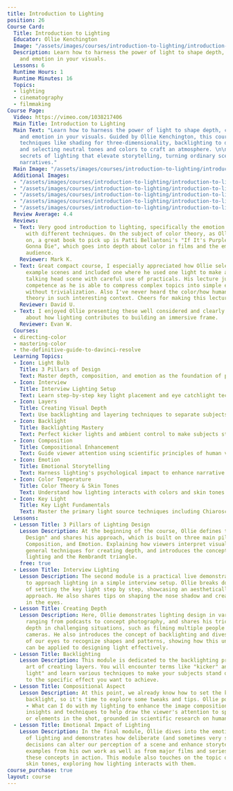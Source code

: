 ```yaml
---
title: Introduction to Lighting
position: 26
Course Card:
  Title: Introduction to Lighting
  Educator: Ollie Kenchington
  Image: "/assets/images/courses/introduction-to-lighting/introduction-to-lighting.jpg"
  Description: Learn how to harness the power of light to shape depth, composition,
    and emotion in your visuals.
  Lessons: 6
  Runtime Hours: 1
  Runtime Minutes: 16
  Topics:
  - lighting
  - cinematography
  - filmmaking
Course Page:
  Video: https://vimeo.com/1038217406
  Main Title: Introduction to Lighting
  Main Text: "Learn how to harness the power of light to shape depth, composition,
    and emotion in your visuals. Guided by Ollie Kenchington, this course dives into
    techniques like shading for three-dimensionality, backlighting to define features,
    and selecting neutral tones and colors to craft an atmosphere. \n\nUncover the
    secrets of lighting that elevate storytelling, turning ordinary scenes into compelling
    narratives."
  Main Image: "/assets/images/courses/introduction-to-lighting/introduction-to-lighting-1.jpg"
  Additional Images:
  - "/assets/images/courses/introduction-to-lighting/introduction-to-lighting-2.jpg"
  - "/assets/images/courses/introduction-to-lighting/introduction-to-lighting-3.jpg"
  - "/assets/images/courses/introduction-to-lighting/introduction-to-lighting-4.jpg"
  - "/assets/images/courses/introduction-to-lighting/introduction-to-lighting-5.jpg"
  - "/assets/images/courses/introduction-to-lighting/introduction-to-lighting-6.jpg"
  Review Average: 4.4
  Reviews:
  - Text: Very good introduction to lighting, specifically the emotion you can achieve
      with different techniques. On the subject of color theory, as Ollie touched
      on, a great book to pick up is Patti Bellantoni's "If It's Purple, Someone's
      Gonna Die", which goes into depth about color in films and the emotion on the
      audience.
    Reviewer: Mark K.
  - Text: Great compact course, I especially appreciated how Ollie selected non-complex
      example scenes and included one where he used one light to make a good corporate
      talking head scene with careful use of practicals. His lecture just screams
      competence as he is able to compress complex topics into simple explanation
      without trivialization. Also I've never heard the color/how human eye works
      theory in such interesting context. Cheers for making this lecture
    Reviewer: David U.
  - Text: I enjoyed Ollie presenting these well considered and clearly explained ideas
      about how lighting contributes to building an immersive frame.
    Reviewer: Evan W.
  Courses:
  - directing-color
  - mastering-color
  - the-definitive-guide-to-davinci-resolve
  Learning Topics:
  - Icon: Light Bulb
    Title: 3 Pillars of Design
    Text: Master depth, composition, and emotion as the foundation of professional lighting design.
  - Icon: Interview
    Title: Interview Lighting Setup
    Text: Learn step-by-step key light placement and eye catchlight techniques for talking heads.
  - Icon: Layers
    Title: Creating Visual Depth
    Text: Use backlighting and layering techniques to separate subjects from backgrounds effectively.
  - Icon: Backlight
    Title: Backlighting Mastery
    Text: Perfect kicker lights and ambient control to make subjects stand out with professional separation.
  - Icon: Composition
    Title: Compositional Enhancement
    Text: Guide viewer attention using scientific principles of human vision and strategic light placement.
  - Icon: Emotion
    Title: Emotional Storytelling
    Text: Harness lighting's psychological impact to enhance narrative and character perception.
  - Icon: Color Temperature
    Title: Color Theory & Skin Tones
    Text: Understand how lighting interacts with colors and skin tones to create natural, flattering results.
  - Icon: Key Light
    Title: Key Light Fundamentals
    Text: Master the primary light source techniques including Chiaroscuro and Rembrandt triangle setups.
  Lessons:
  - Lesson Title: 3 Pillars of Lighting Design
    Lesson Description: At the beginning of the course, Ollie defines the term "Lighting
      Design" and shares his approach, which is built on three main pillars - Depth,
      Composition, and Emotion. Explaining how viewers interpret visual cues, he demonstrates
      general techniques for creating depth, and introduces the concepts of Chiaroscuro
      lighting and the Rembrandt triangle.
    free: true
  - Lesson Title: Interview Lighting
    Lesson Description: The second module is a practical live demonstration of how
      to approach lighting in a simple interview setup. Ollie breaks down the process
      of setting the key light step by step, showcasing an aesthetically pleasing
      approach. He also shares tips on shaping the nose shadow and creating a catchlight
      in the eyes.
  - Lesson Title: Creating Depth
    Lesson Description: Here, Ollie demonstrates lighting design in various scenarios,
      ranging from podcasts to concept photography, and shares his tricks for creating
      depth in challenging situations, such as filming multiple people with multiple
      cameras. He also introduces the concept of backlighting and dives into the ability
      of our eyes to recognize shapes and patterns, showing how this understanding
      can be applied to designing light effectively.
  - Lesson Title: Backlighting
    Lesson Description: This module is dedicated to the backlighting process and the
      art of creating layers. You will encounter terms like "kicker" and "ambient
      light" and learn various techniques to make your subjects stand out, tailored
      to the specific effect you want to achieve.
  - Lesson Title: Compositional Aspect
    Lesson Description: At this point, we already know how to set the key, fill, and
      backlight, so it's time to explore some tweaks and tips. Ollie poses the question
      - What can I do with my lighting to enhance the image composition? He then shares
      insights and techniques to help draw the viewer's attention to specific areas
      or elements in the shot, grounded in scientific research on human vision.
  - Lesson Title: Emotional Impact of Lighting
    Lesson Description: In the final module, Ollie dives into the emotional aspect
      of lighting and demonstrates how deliberate (and sometimes very subtle) lighting
      decisions can alter our perception of a scene and enhance storytelling. Using
      examples from his own work as well as from major films and series, he illustrates
      these concepts in action. This module also touches on the topic of colors and
      skin tones, exploring how lighting interacts with them.
course_purchase: true
layout: course
---
```


